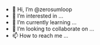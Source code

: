 - 👋 Hi, I’m @zerosumloop
- 👀 I’m interested in ...
- 🌱 I’m currently learning ...
- 💞️ I’m looking to collaborate on ...
- 📫 How to reach me ...

<!---
zerosumloop/zerosumloop is a ✨ special ✨ repository because its `README.md` (this file) appears on your GitHub profile.
You can click the Preview link to take a look at your changes.
--->
